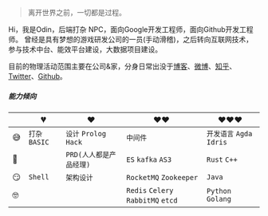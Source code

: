 > 离开世界之前，一切都是过程。

Hi，我是Odin，后端打杂 NPC，面向Google开发工程师，面向Github开发工程师。
曾经是具有梦想的游戏研发公司的一员(手动滑稽)，之后转向互联网技术，参与技术中台、能效平台建设，大数据项目建设。

目前的物理活动范围主要在公司&家，分身日常出没于[博客](https://huangxuan.me)、[微博](https://weibo.com/huxpro)、[知乎](https://www.zhihu.com/people/huxpro/pins/posts)、[Twitter](https://twitter.com/Huxpro/)、[Github](https://github.com/huxpro)。


##### 能力倾向


|     | 💔️           | ❤️ ️                   | ❤️❤️ ️             | ❤️❤️❤️ ️               |
| --- | ------------- | ---------------------- | ------------------ | ---------------------- |
| 😅  | `打杂` `BASIC` | `设计` `Prolog` `Hack` |  `中间件`    | `开发语言` `Agda` `Idris` |
| 🧐  |               | `PRD(人人都是产品经理)` | `ES` `kafka` `AS3` |  `Rust` `C++`        |
| 😏  | `Shell`       | `架构设计` | `RocketMQ` `Zookeeper` | `Java`  |
| 🤓  |               |  | `Redis` `Celery` `RabbitMQ` `etcd` | `Python` `Golang`       |

